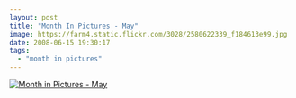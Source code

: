 ```yaml
---
layout: post
title: "Month In Pictures - May"
image: https://farm4.static.flickr.com/3028/2580622339_f184613e99.jpg
date: 2008-06-15 19:30:17
tags:
  - "month in pictures"
---
```


[![Month in Pictures - May](https://farm4.static.flickr.com/3028/2580622339_f184613e99.jpg)](https://www.flickr.com/photos/warriorwomen/2580622339/)

